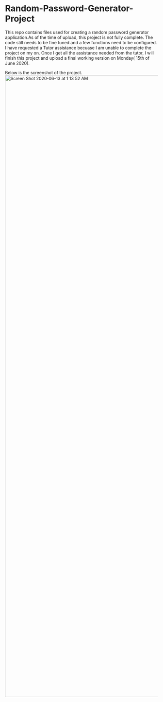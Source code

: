 # Random-Password-Generator-Project
This repo contains files used for creating a random password generator application.As of the time of upload, this project is not fully complete. The code still needs to be fine tuned and a few functions need to be configured.
I have requested a Tutor assistance becuase I am unable to complete the project on my on. Once I get all the assistance needed from the tutor, I will finish this project and upload a final working version on Monday( 15th of June 2020).















Below is the screenshot of the project.
<img width="2048" alt="Screen Shot 2020-06-13 at 1 13 52 AM" src="https://user-images.githubusercontent.com/61152071/84562644-37c71800-ad13-11ea-9e66-7c6485aec0c1.png">
